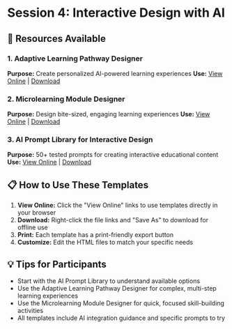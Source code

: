 # Session 4: Interactive Design with AI

## 🎯 Resources Available

### 1. Adaptive Learning Pathway Designer
**Purpose:** Create personalized AI-powered learning experiences
**Use:** [View Online](https://yourusername.github.io/yourrepo/adaptive-learning-pathway-designer.html) | [Download](adaptive-learning-pathway-designer.html)

### 2. Microlearning Module Designer  
**Purpose:** Design bite-sized, engaging learning experiences
**Use:** [View Online](https://yourusername.github.io/yourrepo/microlearning-module-designer.html) | [Download](microlearning-module-designer.html)

### 3. AI Prompt Library for Interactive Design
**Purpose:** 50+ tested prompts for creating interactive educational content
**Use:** [View Online](https://yourusername.github.io/yourrepo/ai-prompt-library-interactive-design.html) | [Download](ai-prompt-library-interactive-design.html)

## 📋 How to Use These Templates

1. **View Online:** Click the "View Online" links to use templates directly in your browser
2. **Download:** Right-click the file links and "Save As" to download for offline use
3. **Print:** Each template has a print-friendly export button
4. **Customize:** Edit the HTML files to match your specific needs

## 💡 Tips for Participants

- Start with the AI Prompt Library to understand available options
- Use the Adaptive Learning Pathway Designer for complex, multi-step learning experiences
- Use the Microlearning Module Designer for quick, focused skill-building activities
- All templates include AI integration guidance and specific prompts to try
